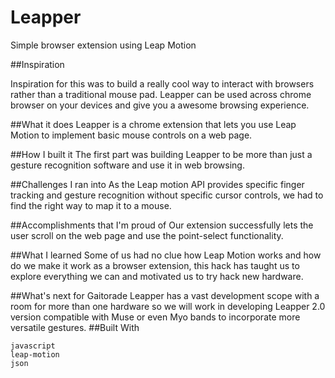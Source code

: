 # Leapper
Simple browser extension using Leap Motion


##Inspiration

Inspiration for this was to build a really cool way to interact with browsers rather than a traditional mouse pad. Leapper can be used across chrome browser on your devices and give you a awesome browsing experience.

##What it does
Leapper is a chrome extension that lets you use Leap Motion to implement basic mouse controls on a web page.

##How I built it
The first part was building Leapper to be more than just a gesture recognition software and use it in web browsing.

##Challenges I ran into
As the Leap motion API provides specific finger tracking and gesture recognition without specific cursor controls, we had to find the right way to map it to a mouse.

##Accomplishments that I'm proud of
Our extension successfully lets the user scroll on the web page and use the point-select functionality.

##What I learned
Some of us had no clue how Leap Motion works and how do we make it work as a browser extension, this hack has taught us to explore everything we can and motivated us to try hack new hardware.

##What's next for Gaitorade
Leapper has a vast development scope with a room for more than one hardware so we will work in developing Leapper 2.0 version compatible with Muse or even Myo bands to incorporate more versatile gestures.
##Built With

    javascript
    leap-motion
    json

